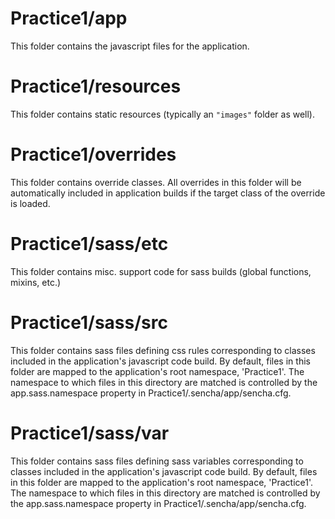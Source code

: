 # Practice1/app

This folder contains the javascript files for the application.

# Practice1/resources

This folder contains static resources (typically an `"images"` folder as well).

# Practice1/overrides

This folder contains override classes. All overrides in this folder will be 
automatically included in application builds if the target class of the override
is loaded.

# Practice1/sass/etc

This folder contains misc. support code for sass builds (global functions, 
mixins, etc.)

# Practice1/sass/src

This folder contains sass files defining css rules corresponding to classes
included in the application's javascript code build.  By default, files in this 
folder are mapped to the application's root namespace, 'Practice1'. The
namespace to which files in this directory are matched is controlled by the
app.sass.namespace property in Practice1/.sencha/app/sencha.cfg. 

# Practice1/sass/var

This folder contains sass files defining sass variables corresponding to classes
included in the application's javascript code build.  By default, files in this 
folder are mapped to the application's root namespace, 'Practice1'. The
namespace to which files in this directory are matched is controlled by the
app.sass.namespace property in Practice1/.sencha/app/sencha.cfg. 

